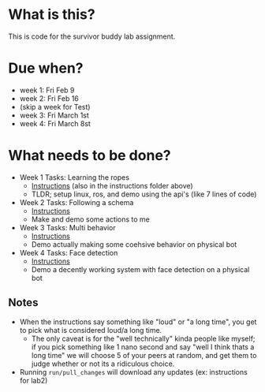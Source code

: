 # What is this?

This is code for the survivor buddy lab assignment.

# Due when?

- week 1: Fri Feb 9
- week 2: Fri Feb 16
- (skip a week for Test)
- week 3: Fri March 1st
- week 4: Fri March 8st

# What needs to be done?

- Week 1 Tasks: Learning the ropes
    - [Instructions](https://github.com/jeff-hykin/tamu_csce_635_labs/blob/master/lab1/instructions/week1.md) (also in the instructions folder above)
    - TLDR; setup linux, ros, and demo using the api's (like 7 lines of code)
- Week 2 Tasks: Following a schema
    - [Instructions](https://github.com/jeff-hykin/tamu_csce_635_labs/blob/master/lab1/instructions/week2.md)
    - Make and demo some actions to me
- Week 3 Tasks: Multi behavior
    - [Instructions](https://github.com/jeff-hykin/tamu_csce_635_labs/blob/master/lab1/instructions/week3.md)
    - Demo actually making some coehsive behavior on physical bot
- Week 4 Tasks: Face detection
    - [Instructions](https://github.com/jeff-hykin/tamu_csce_635_labs/blob/master/lab1/instructions/week4.md)
    - Demo a decently working system with face detection on a physical bot

## Notes

- When the instructions say something like "loud" or "a long time", you get to pick what is considered loud/a long time.
    - The only caveat is for the "well technically" kinda people like myself; if you pick something like 1 nano second and say "well I think thats a long time" we will choose 5 of your peers at random, and get them to judge whether or not its a ridiculous choice.
- Running `run/pull_changes` will download any updates (ex: instructions for lab2)
